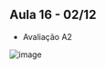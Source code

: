 ## Aula 16 - 02/12

- Avaliação A2


![image](https://user-images.githubusercontent.com/70485830/138298861-b5d08828-45de-4ba2-a6f6-af73a3c3ebb1.png)



